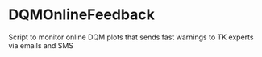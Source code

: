 # DQMOnlineFeedback
Script to monitor online DQM plots that sends fast warnings to TK experts via emails and SMS
